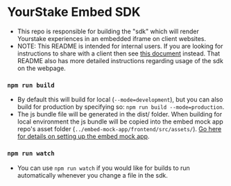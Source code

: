 
# YourStake Embed SDK

* This repo is responsible for building the "sdk" which will render Yourstake experiences in an embedded iframe on client websites.
* NOTE: This README is intended for internal users. If you are looking for instructions to share with a client then see [this document](https://github.com/YourStake/embed-sdk/blob/main/README-external.md) instead. That README also has more detailed instructions regarding usage of the sdk on the webpage.

### `npm run build`
* By default this will build for local (`--mode=development`), but you can also build for production by specifying so: `npm run build --mode=production`.
* The js bundle file will be generated in the dist/ folder. When building for local environment the js bundle will be copied into the embed mock app repo's asset folder (`../embed-mock-app/frontend/src/assets/`). [Go here for details on setting up the embed mock app](https://github.com/YourStake/embed-mock-app).

### `npm run watch`
* You can use `npm run watch` if you would like for builds to run automatically whenever you change a file in the sdk.
